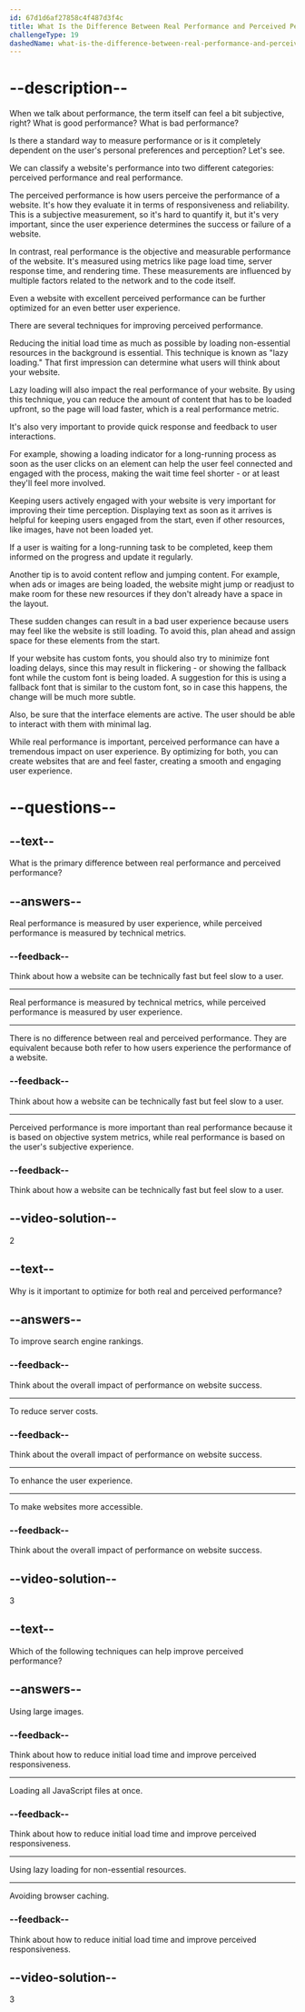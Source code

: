 ```yaml
---
id: 67d1d6af27858c4f487d3f4c
title: What Is the Difference Between Real Performance and Perceived Performance?
challengeType: 19
dashedName: what-is-the-difference-between-real-performance-and-perceived-performance
---
```


# --description--

When we talk about performance, the term itself can feel a bit subjective, right? What is good performance? What is bad performance?

Is there a standard way to measure performance or is it completely dependent on the user's personal preferences and perception? Let's see. 

We can classify a website's performance into two different categories: perceived performance and real performance.

The perceived performance is how users perceive the performance of a website. It's how they evaluate it in terms of responsiveness and reliability. This is a subjective measurement, so it's hard to quantify it, but it's very important, since the user experience determines the success or failure of a website.

In contrast, real performance is the objective and measurable performance of the website. It's measured using metrics like page load time, server response time, and rendering time. These measurements are influenced by multiple factors related to the network and to the code itself.

Even a website with excellent perceived performance can be further optimized for an even better user experience.

There are several techniques for improving perceived performance.

Reducing the initial load time as much as possible by loading non-essential resources in the background is essential. This technique is known as "lazy loading." That first impression can determine what users will think about your website.

Lazy loading will also impact the real performance of your website. By using this technique, you can reduce the amount of content that has to be loaded upfront, so the page will load faster, which is a real performance metric.

It's also very important to provide quick response and feedback to user interactions. 

For example, showing a loading indicator for a long-running process as soon as the user clicks on an element can help the user feel connected and engaged with the process, making the wait time feel shorter - or at least they'll feel more involved.

Keeping users actively engaged with your website is very important for improving their time perception. Displaying text as soon as it arrives is helpful for keeping users engaged from the start, even if other resources, like images, have not been loaded yet.

If a user is waiting for a long-running task to be completed, keep them informed on the progress and update it regularly.

Another tip is to avoid content reflow and jumping content. For example, when ads or images are being loaded, the website might jump or readjust to make room for these new resources if they don't already have a space in the layout. 

These sudden changes can result in a bad user experience because users may feel like the website is still loading. To avoid this, plan ahead and assign space for these elements from the start.

If your website has custom fonts, you should also try to minimize font loading delays, since this may result in flickering - or showing the fallback font while the custom font is being loaded. A suggestion for this is using a fallback font that is similar to the custom font, so in case this happens, the change will be much more subtle.

Also, be sure that the interface elements are active. The user should be able to interact with them with minimal lag.

While real performance is important, perceived performance can have a tremendous impact on user experience. By optimizing for both, you can create websites that are and feel faster, creating a smooth and engaging user experience.

# --questions--

## --text--

What is the primary difference between real performance and perceived performance?

## --answers--

Real performance is measured by user experience, while perceived performance is measured by technical metrics.

### --feedback--

Think about how a website can be technically fast but feel slow to a user.

---

Real performance is measured by technical metrics, while perceived performance is measured by user experience.

---

There is no difference between real and perceived performance. They are equivalent because both refer to how users experience the performance of a website.

### --feedback--

Think about how a website can be technically fast but feel slow to a user.

---

Perceived performance is more important than real performance because it is based on objective system metrics, while real performance is based on the user's subjective experience.

### --feedback--

Think about how a website can be technically fast but feel slow to a user.

## --video-solution--

2

## --text--

Why is it important to optimize for both real and perceived performance?

## --answers--

To improve search engine rankings.

### --feedback--

Think about the overall impact of performance on website success.

---

To reduce server costs.

### --feedback--

Think about the overall impact of performance on website success.

---

To enhance the user experience.

---

To make websites more accessible.

### --feedback--

Think about the overall impact of performance on website success.

## --video-solution--

3

## --text--

Which of the following techniques can help improve perceived performance?

## --answers--

Using large images.

### --feedback--

Think about how to reduce initial load time and improve perceived responsiveness.

---

Loading all JavaScript files at once.

### --feedback--

Think about how to reduce initial load time and improve perceived responsiveness.

---

Using lazy loading for non-essential resources.

---

Avoiding browser caching.

### --feedback--

Think about how to reduce initial load time and improve perceived responsiveness.

## --video-solution--

3
